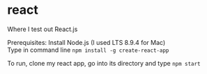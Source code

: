 # react
Where I test out React.js

Prerequisites:
Install Node.js (I used LTS 8.9.4 for Mac) <br />
Type in command line `npm install -g create-react-app`

To run, clone my react app, go into its directory and type
`npm start`
